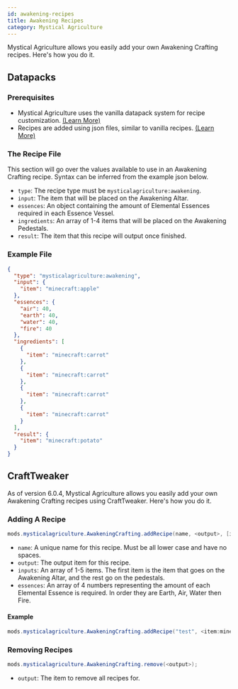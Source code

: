 ```yaml
---
id: awakening-recipes
title: Awakening Recipes
category: Mystical Agriculture
---
```


Mystical Agriculture allows you easily add your own Awakening Crafting recipes. Here's how you do it.

## Datapacks
### Prerequisites
- Mystical Agriculture uses the vanilla datapack system for recipe customization. [(Learn More)](https://minecraft.gamepedia.com/Data_pack)
- Recipes are added using json files, similar to vanilla recipes. [(Learn More)](https://minecraft.gamepedia.com/Recipe)

### The Recipe File
This section will go over the values available to use in an Awakening Crafting recipe. Syntax can be inferred from the example json below.
- `type`: The recipe type must be `mysticalagriculture:awakening`.
- `input`: The item that will be placed on the Awakening Altar.
- `essences`: An object containing the amount of Elemental Essences required in each Essence Vessel.
- `ingredients`: An array of 1-4 items that will be placed on the Awakening Pedestals.
- `result`: The item that this recipe will output once finished.

### Example File
```json
{
  "type": "mysticalagriculture:awakening",
  "input": {
    "item": "minecraft:apple"
  },
  "essences": {
    "air": 40,
    "earth": 40,
    "water": 40,
    "fire": 40
  },
  "ingredients": [
    {
      "item": "minecraft:carrot"
    },
    {
      "item": "minecraft:carrot"
    },
    {
      "item": "minecraft:carrot"
    },
    {
      "item": "minecraft:carrot"
    }
  ],
  "result": {
    "item": "minecraft:potato"
  }
}
```

## CraftTweaker
As of version 6.0.4, Mystical Agriculture allows you easily add your own Awakening Crafting recipes using CraftTweaker. Here's how you do it.

### Adding A Recipe
```java
mods.mysticalagriculture.AwakeningCrafting.addRecipe(name, <output>, [inputs], [essences]);
```

- `name`: A unique name for this recipe. Must be all lower case and have no spaces.
- `output`: The output item for this recipe.
- `inputs`: An array of 1-5 items. The first item is the item that goes on the Awakening Altar, and the rest go on the pedestals.
- `essences`: An array of 4 numbers representing the amount of each Elemental Essence is required. In order they are Earth, Air, Water then Fire.

#### Example
```java
mods.mysticalagriculture.AwakeningCrafting.addRecipe("test", <item:minecraft:stick> * 10, [<item:minecraft:diamond>, <tag:forge:ingots/iron>, <item:minecraft:stick>], [10, 20, 30, 40]);
```

### Removing Recipes
```java
mods.mysticalagriculture.AwakeningCrafting.remove(<output>);
```

- `output`: The item to remove all recipes for.
